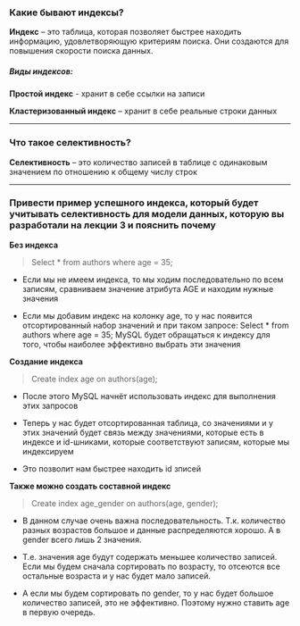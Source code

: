 ### Какие бывают индексы?
**Индекс** – это таблица, которая позволяет быстрее находить информацию, удовлетворяющую критериям поиска. Они создаются для повышения скорости поиска данных. 

##### Виды индексов:

**Простой индекс** -  хранит в себе ссылки на записи

**Кластеризованный индекс** – хранит в себе реальные строки данных

---

### Что такое селективность?

**Селективность** – это количество записей в таблице с одинаковым значением по отношению к общему числу строк

---

### Привести пример успешного индекса, который будет учитывать селективность для модели данных, которую вы разработали на лекции 3 и пояснить почему

**Без индекса**

> Select * from authors where age = 35;

* Если мы не имеем индекса, то мы ходим последовательно по всем записям, сравниваем значение атрибута AGE и находим нужные значения

* Если мы добавим индекс на колонку age, то у нас появится отсортированный набор значений и при таком запросе: Select * from authors where age = 35; MySQL будет обращаться к индексу для того, чтобы наиболее эффективно выбрать эти значения


**Создание индекса**

> Create index age on authors(age);

* После этого MySQL начнёт использовать индекс для выполнения этих запросов

* Теперь у нас будет отсортированная таблица, со значениями и у этих значений будет связь между значениями, которые есть в индексе и id-шниками, которые соответствуют записям, которые мы индексируем

* Это позволит нам быстрее находить id зписей

**Также можно создать составной индекс**

> Create index age_gender on authors(age, gender);

* В данном случае очень важна последовательность. Т.к. количество разных возрастов большое и данные распределяются хорошо. А в gender всего лишь 2 значения.

* Т.е. значения age будут содержать меньшее количество записей. Если мы будем сначала сортировать по возрасту, то отсеются все остальные возраста и у нас будет мало записей.

* А если мы будем сортировать по gender, то у нас будет большое количество записей, это не эффективно. Поэтому нужно ставить age в первую очередь. 
